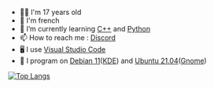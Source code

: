 <!--- 🔭 I’m currently working on ...
- 👯 I’m looking to collaborate on ...
- 🤔 I’m looking for help with ...
- 💬 Ask me about ...-->
- 👨‍💻 I'm 17 years old
- 🥖 I'm french
- 📖 I’m currently learning <a href="http://www.cplusplus.org/">C++</a> and <a href="https://www.python.org/">Python</a>
- 📫 How to reach me : <a href="https://discord.com/users/361595963812478976">Discord</a>
- 🖥️ I use <a href="https://code.visualstudio.com">Visual Studio Code</a>
- 🐧 I program on <a href="https://www.debian.org/">Debian 11</a>(<a href="https://kde.org/">KDE</a>) and <a href="https://www.ubuntu-fr.org/">Ubuntu 21.04</a>(<a href="https://www.gnome.org/">Gnome</a>)
<!--- 😄 Pronouns: ...
- ⚡ Fun fact: ...
-->

<!--![MaloDaHood's github stats](https://github-readme-stats.vercel.app/api?username=MaloDaHood&theme=tokyonight)
<br><br> &layout=compact -->
[![Top Langs](https://github-readme-stats.vercel.app/api/top-langs/?username=MaloDaHood&theme=tokyonight)](https://github.com/anuraghazra/github-readme-stats)

<!--<img align="center" src="https://github-readme-streak-stats.herokuapp.com/?user=MaloDaHood&theme=tokyonight" alt="MaloDaHood" />-->
